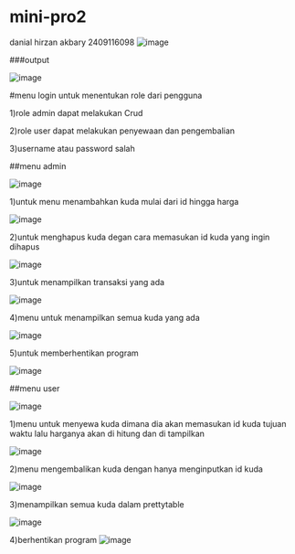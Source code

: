 # mini-pro2
danial hirzan akbary 2409116098
![image](https://github.com/user-attachments/assets/1db4399e-162e-4e57-8ec1-6b8aa7bb93df)


###output


![image](https://github.com/user-attachments/assets/b1825335-801d-4fb1-8e78-5cc104313ebf)

#menu login untuk menentukan role dari pengguna

1)role admin dapat melakukan Crud

2)role user dapat melakukan penyewaan dan pengembalian

3)username atau password salah

##menu admin


![image](https://github.com/user-attachments/assets/7a044325-b6c8-46b3-a28e-83247b4a4973)

1)untuk menu menambahkan kuda mulai dari id hingga harga


![image](https://github.com/user-attachments/assets/0a668a05-420c-44ce-aa12-89f68de86180)

2)untuk menghapus kuda degan cara memasukan id kuda yang ingin dihapus


![image](https://github.com/user-attachments/assets/d95ca1f2-a148-480a-9a36-36add83afffb)

3)untuk menampilkan transaksi yang ada


![image](https://github.com/user-attachments/assets/fd1fe82c-ed49-4743-b15d-4b80a4d80ca3)


4)menu untuk menampilkan semua kuda yang ada


![image](https://github.com/user-attachments/assets/557ae975-2321-4572-aaeb-b8bc0bc732aa)

5)untuk memberhentikan program


![image](https://github.com/user-attachments/assets/3ca771ab-e73e-4655-8afb-647666176f4f)

##menu user


![image](https://github.com/user-attachments/assets/6449d8c3-cbd8-41ca-b37e-b5f12022ac80)

1)menu untuk menyewa kuda dimana dia akan memasukan id kuda tujuan waktu lalu harganya akan di hitung dan di tampilkan


![image](https://github.com/user-attachments/assets/812a8a7c-a0bf-4684-b9d8-de71f36550c1)

2)menu mengembalikan kuda dengan hanya menginputkan id kuda


![image](https://github.com/user-attachments/assets/45c5cb00-9669-4603-898e-19e677f6aaa4)

3)menampilkan semua kuda dalam prettytable


![image](https://github.com/user-attachments/assets/164c6e71-d65f-4557-9047-1da7c390783e)

4)berhentikan program
![image](https://github.com/user-attachments/assets/070db3fc-ae8a-440d-b406-a8ada9626592)


